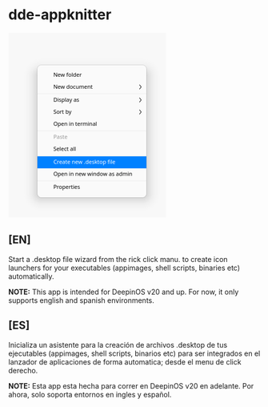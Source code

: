 # dde-appknitter

![immg.png](img.png)

## [EN]

Start a .desktop file wizard from the rick click manu. to create icon launchers for your executables (appimages, shell scripts, binaries etc) automatically.

**NOTE:** This app is intended for DeepinOS v20 and up. For now, it only supports english and spanish environments.

## [ES]

Inicializa un asistente para la creación de archivos .desktop de tus ejecutables (appimages, shell scripts, binarios etc) para ser    integrados en el lanzador de aplicaciones de forma automatica; desde el menu de click derecho.

**NOTE:**  Esta app esta hecha para correr en DeepinOS v20 en adelante. Por ahora, solo soporta entornos en ingles y español.

